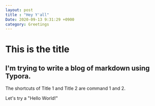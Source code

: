 ```yaml
---
layout: post
title : "Hey Y'all"
Date: 2020-09-13 9:31:29 +0900
category: Greetings
---
```




# This is the title

## I'm trying to write a blog of markdown using Typora.

The shortcuts of Title 1 and Title 2 are command 1 and 2.

Let's try a "Hello World!"